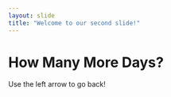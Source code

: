 ```yaml
---
layout: slide
title: "Welcome to our second slide!"
---
```

# How Many More Days?
Use the left arrow to go back!
